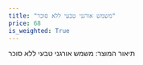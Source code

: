 ```yaml
---
title: "משמש אורגני טבעי ללא סוכר"
price: 68
is_weighted: True
---
```


תיאור המוצר: משמש אורגני טבעי ללא סוכר
